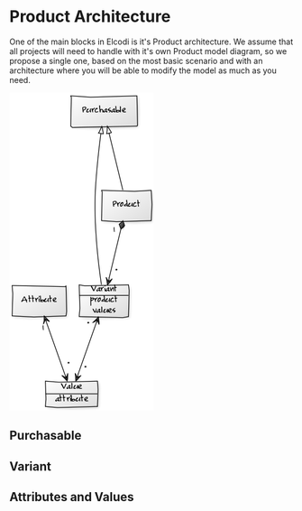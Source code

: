# Product Architecture

One of the main blocks in Elcodi is it's Product architecture. We assume that
all projects will need to handle with it's own Product model diagram, so we
propose a single one, based on the most basic scenario and with an architecture
where you will be able to modify the model as much as you need.

![Product component model](../image/model/product-component.png)

## Purchasable

## Variant

## Attributes and Values

##